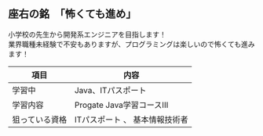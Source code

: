 ## 座右の銘　「怖くても進め」
小学校の先生から開発系エンジニアを目指します！  
業界職種未経験で不安もありますが、プログラミングは楽しいので怖くても進みます！

| 項目 | 内容 |
----|---- 
| 学習中 | Java、ITパスポート |
| 学習内容 | Progate Java学習コースⅢ |
| 狙っている資格 | ITパスポート 、 基本情報技術者 |

